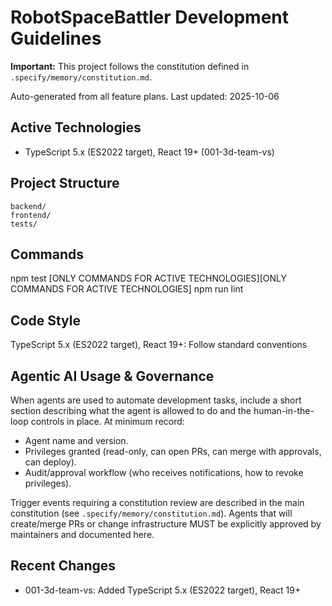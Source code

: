 # RobotSpaceBattler Development Guidelines
**Important:** This project follows the constitution defined in `.specify/memory/constitution.md`.

Auto-generated from all feature plans. Last updated: 2025-10-06

## Active Technologies
- TypeScript 5.x (ES2022 target), React 19+ (001-3d-team-vs)

## Project Structure
```
backend/
frontend/
tests/
```

## Commands
npm test [ONLY COMMANDS FOR ACTIVE TECHNOLOGIES][ONLY COMMANDS FOR ACTIVE TECHNOLOGIES] npm run lint

## Code Style
TypeScript 5.x (ES2022 target), React 19+: Follow standard conventions

## Agentic AI Usage & Governance
When agents are used to automate development tasks, include a short section describing
what the agent is allowed to do and the human-in-the-loop controls in place. At minimum
record:

- Agent name and version.
- Privileges granted (read-only, can open PRs, can merge with approvals, can deploy).
- Audit/approval workflow (who receives notifications, how to revoke privileges).

Trigger events requiring a constitution review are described in the main constitution
(see `.specify/memory/constitution.md`). Agents that will create/merge PRs or change
infrastructure MUST be explicitly approved by maintainers and documented here.

## Recent Changes
- 001-3d-team-vs: Added TypeScript 5.x (ES2022 target), React 19+

<!-- MANUAL ADDITIONS START -->
<!-- MANUAL ADDITIONS END -->